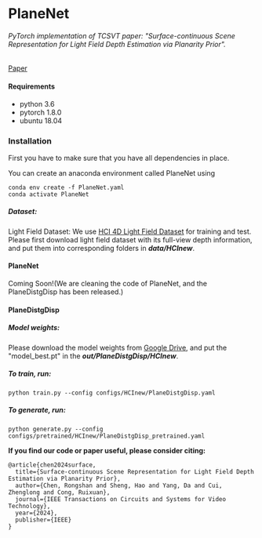 # PlaneNet

###### *PyTorch implementation of TCSVT paper: "Surface-continuous Scene Representation for Light Field Depth Estimation via Planarity Prior"*.

[Paper](https://ieeexplore.ieee.org/abstract/document/10810496)
#### Requirements

- python 3.6
- pytorch 1.8.0
- ubuntu 18.04

### Installation

First you have to make sure that you have all dependencies in place. 

You can create an anaconda environment called PlaneNet using

```
conda env create -f PlaneNet.yaml
conda activate PlaneNet
```

##### Dataset: 

Light Field Dataset: We use [HCI 4D Light Field Dataset](https://lightfield-analysis.uni-konstanz.de/) for training and test. Please first download light field dataset with its full-view depth information, and put them into corresponding folders in ***data/HCInew***.


#### PlaneNet
Coming Soon!(We are cleaning the code of PlaneNet, and the PlaneDistgDisp has been released.)


#### PlaneDistgDisp

##### Model weights: 
Please download the model weights from [Google Drive](https://drive.google.com/drive/folders/187RP68_Q1UOVkzXKAXdZ75i4klWp20Jx?usp=sharing), and put the "model_best.pt" in the ***out/PlaneDistgDisp/HCInew***.

##### To train, run:

```
python train.py --config configs/HCInew/PlaneDistgDisp.yaml 
```

##### To generate, run:

```
python generate.py --config configs/pretrained/HCInew/PlaneDistgDisp_pretrained.yaml 
```



**If you find our code or paper useful, please consider citing:**
```
@article{chen2024surface,
  title={Surface-continuous Scene Representation for Light Field Depth Estimation via Planarity Prior},
  author={Chen, Rongshan and Sheng, Hao and Yang, Da and Cui, Zhenglong and Cong, Ruixuan},
  journal={IEEE Transactions on Circuits and Systems for Video Technology},
  year={2024},
  publisher={IEEE}
}
```
